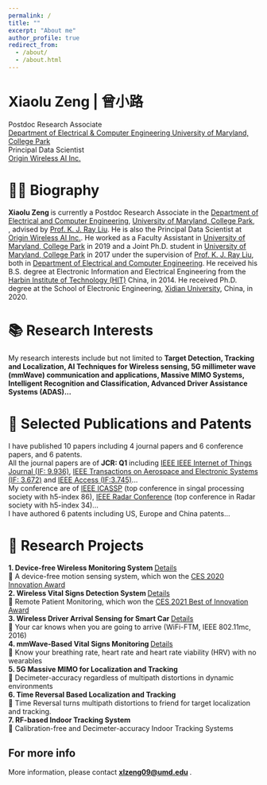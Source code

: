 ```yaml
---
permalink: /
title: ""
excerpt: "About me"
author_profile: true
redirect_from: 
  - /about/
  - /about.html
---
```


Xiaolu Zeng | 曾小路
======
Postdoc Research Associate
<br /> 
 [Department of Electrical & Computer Engineering University of Maryland, College Park](https://www.umd.edu/)
 <br /> 
 Principal Data Scientist
  <br /> 
 [Origin Wireless AI Inc.](https://www.originwirelessai.com/)
 
 
 :man_office_worker: Biography
======
<b> Xiaolu Zeng </b> is currently a Postdoc Research Associate in the [Department of Electrical and Computer Engineering](https://ece.umd.edu/), [University of Maryland, College Park, ](https://www.umd.edu/), advised by [Prof. K. J. Ray Liu](http://www.cspl.umd.edu/kjrliu/). He is also the Principal Data Scientist at [Origin Wireless AI Inc.](https://www.originwirelessai.com/). He worked as a Faculty Assistant in [University of Maryland, College Park](https://www.umd.edu/) in 2019 and a Joint Ph.D. student in [University of Maryland, College Park](https://www.umd.edu/) in 2017 under the supervision of [Prof. K. J. Ray Liu](http://www.cspl.umd.edu/kjrliu/), both in [Department of Electrical and Computer Engineering](https://ece.umd.edu/). He received his B.S. degree at Electronic Information and Electrical Engineering from the [Harbin Institute of Technology (HIT)](http://www.hit.edu.cn/) China, in 2014. He received Ph.D. degree at the School of Electronic Engineering, [Xidian University](https://www.xidian.edu.cn/), China, in 2020.
 
:books: Research Interests
======
My research interests include but not limited to <b> Target Detection, Tracking and Localization, AI Techniques for Wireless sensing, 5G millimeter wave (mmWave) communication and applications, Massive MIMO Systems, Intelligent Recognition and Classification, Advanced Driver Assistance Systems (ADAS)...</b>

:newspaper: Selected Publications and Patents
======
I have published 10 papers including 4 journal papers and 6 conference papers, and 6 patents. <br /> 
All the journal papers are of  <b> JCR: Q1 </b> including [IEEE IEEE Internet of Things Journal (IF: 9.936)](https://ieee-iotj.org/), [IEEE Transactions on Aerospace and Electronic Systems (IF: 3.672)](https://ieee-aess.org/publications/transactions-aes) and [IEEE Access (IF:3.745)](https://ieeexplore.ieee.org/xpl/RecentIssue.jsp?punumber=6287639)... <br />
My conference are of [IEEE ICASSP](https://scholar.google.com/citations?view_op=top_venues&hl=en&vq=eng_signalprocessing) (top conference in singal processing society with h5-index 86), [IEEE Radar Conference](https://scholar.google.com/citations?view_op=top_venues&hl=en&vq=eng_radarpositioningnavigation) (top conference in Radar society with h5-index 34)... <br />
I have authored 6 patents including US, Europe and China patents...

:briefcase: Research Projects
======
<b> 1.  Device-free Wireless Monitoring System </b> [Details](https://xiaolu1263.github.io/publications/1Wireless-Monitor) <br />
  :small_blue_diamond: A device-free motion sensing system, which won the [CES 2020 Innovation Award](https://www.ces.tech/Innovation-Awards/Honorees/2020/Honorees/L/Linksys-Aware.aspx)  <br /> 
<b> 2. Wireless Vital Signs Detection System </b> [Details](https://xiaolu1263.github.io/publications/2Wireless-Vital-Sign)<br />
  :small_blue_diamond: Remote Patient Monitoring, which won the [CES 2021 Best of Innovation Award](https://www.ces.tech/Innovation-Awards/Honorees/2021/Best-Of/O/Origin-Health-Remote-Patient-Monitoring.aspx)  <br /> 
<b> 3. Wireless Driver Arrival Sensing for Smart Car </b>  [Details](https://xiaolu1263.github.io/publications/3Wireless-Driver-Sensing)<br />
  :small_blue_diamond: Your car knows when you are going to arrive (WiFi-FTM, IEEE 802.11mc, 2016)   <br /> 
<b> 4. mmWave-Based Vital Signs Monitoring </b> [Details](https://xiaolu1263.github.io/publications/4mmWave-Based-Vital-Sign)<br />
  :small_blue_diamond: Know your  breathing rate, heart rate and heart rate viability (HRV) with no wearables <br /> 
<b> 5. 5G Massive MIMO for Localization and Tracking </b> <br />
  :small_blue_diamond: Decimeter-accuracy regardless of multipath distortions in dynamic environments <br />
<b> 6. Time Reversal Based Localization and Tracking </b> <br />
  :small_blue_diamond: Time Reversal turns multipath distortions to friend for target localization and tracking. <br />
<b> 7. RF-based Indoor Tracking System </b> <br />
  :small_blue_diamond: Calibration-free and Decimeter-accuracy Indoor Tracking Systems <br />


 
For more info
------
More information, please contact <b> xlzeng09@umd.edu </b>.
